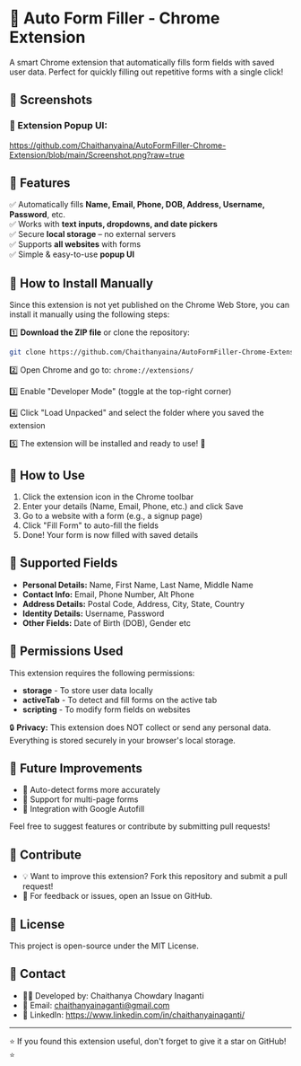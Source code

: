 # 🚀 Auto Form Filler - Chrome Extension

A smart Chrome extension that automatically fills form fields with saved user data. Perfect for quickly filling out repetitive forms with a single click!


## 🔹 Screenshots

### 📌 Extension Popup UI:
https://github.com/Chaithanyaina/AutoFormFiller-Chrome-Extension/blob/main/Screenshot.png?raw=true


## 🔹 Features

✅ Automatically fills **Name, Email, Phone, DOB, Address, Username, Password**, etc.  
✅ Works with **text inputs, dropdowns, and date pickers**  
✅ Secure **local storage** – no external servers  
✅ Supports **all websites** with forms  
✅ Simple & easy-to-use **popup UI**

## 🔹 How to Install Manually

Since this extension is not yet published on the Chrome Web Store, you can install it manually using the following steps:

1️⃣ **Download the ZIP file** or clone the repository:
```bash
git clone https://github.com/Chaithanyaina/AutoFormFiller-Chrome-Extension
```

2️⃣ Open Chrome and go to: `chrome://extensions/`

3️⃣ Enable "Developer Mode" (toggle at the top-right corner)

4️⃣ Click "Load Unpacked" and select the folder where you saved the extension

5️⃣ The extension will be installed and ready to use! 🎉

## 🔹 How to Use

1. Click the extension icon in the Chrome toolbar
2. Enter your details (Name, Email, Phone, etc.) and click Save
3. Go to a website with a form (e.g., a signup page)
4. Click "Fill Form" to auto-fill the fields
5. Done! Your form is now filled with saved details

## 🔹 Supported Fields

- **Personal Details:** Name, First Name, Last Name, Middle Name
- **Contact Info:** Email, Phone Number, Alt Phone
- **Address Details:** Postal Code, Address, City, State, Country
- **Identity Details:** Username, Password
- **Other Fields:** Date of Birth (DOB), Gender etc

## 🔹 Permissions Used

This extension requires the following permissions:

- **storage** - To store user data locally
- **activeTab** - To detect and fill forms on the active tab
- **scripting** - To modify form fields on websites

🔒 **Privacy:** This extension does NOT collect or send any personal data. Everything is stored securely in your browser's local storage.

## 🔹 Future Improvements

- 🚀 Auto-detect forms more accurately
- 🚀 Support for multi-page forms
- 🚀 Integration with Google Autofill

Feel free to suggest features or contribute by submitting pull requests!

## 🔹 Contribute

- 💡 Want to improve this extension? Fork this repository and submit a pull request!
- 📩 For feedback or issues, open an Issue on GitHub.

## 🔹 License

This project is open-source under the MIT License.

## 🔹 Contact

- 👨‍💻 Developed by: Chaithanya Chowdary Inaganti
- 📧 Email: chaithanyainaganti@gmail.com
- 🔗 LinkedIn: https://www.linkedin.com/in/chaithanyainaganti/

---

⭐ If you found this extension useful, don't forget to give it a star on GitHub! ⭐
